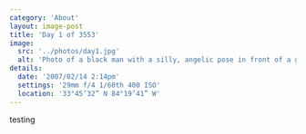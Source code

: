 ```yaml
---
category: 'About'
layout: image-post
title: 'Day 1 of 3553'
image:
  src: '../photos/day1.jpg'
  alt: 'Photo of a black man with a silly, angelic pose in front of a garage with graffitied wings'
details:
  date: '2007/02/14 2:14pm'
  settings: '29mm f/4 1/60th 400 ISO'
  location: '33°45’32” N 84°19’41” W'
---
```


testing